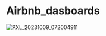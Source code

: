 # Airbnb_dasboards
![PXL_20231009_072004911](https://github.com/Asif0401/Airbnb_dasboards/assets/84279029/16136410-6238-4847-a842-8744a0e52dbd)
